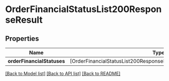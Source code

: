 # OrderFinancialStatusList200ResponseResult

## Properties
Name | Type | Description | Notes
------------ | ------------- | ------------- | -------------
**orderFinancialStatuses** | [OrderFinancialStatusList200ResponseResultOrderFinancialStatusesInner] |  | [optional] 

[[Back to Model list]](../README.md#documentation-for-models) [[Back to API list]](../README.md#documentation-for-api-endpoints) [[Back to README]](../README.md)


